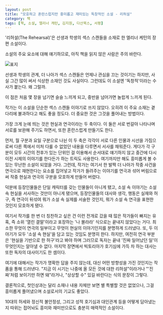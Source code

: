 ```yaml
---
layout: post
title: "모호하고 혼란스럽지만 흥미롭고 재미있는 독창적인 소설 - 리허설"
category: 책
tags: [책, 소설, 엘리너 캐턴, 김지원, 다산북스, 서평]
---
```


'리허설(The Rehearsal)'은 선생과 학생의 섹스 스캔들을 소재로 한 엘리너 케턴의 장편 소설이다.

<div class="im im-warning">
소설의 주요 요소에 대해 얘기하므로, 아직 책을 읽지 않은 사람은 주의 바란다.
</div>

![표지](https://lh3.googleusercontent.com/-ZZ05DYz7lkw/WVD71E8vYoI/AAAAAAAAVBA/XFWaLxppaPoacxrCJ8j_kGh4F-GZLg7LQCE0YBhgL/s360/the-rehearsal-book.jpg "현실과 연극, 사실과 허구를 모호하게 섞어 혼란스러운 소설이다.")

선생과 학생의 관계, 더 나아가 섹스 스캔들은
언제나 관심을 끄는 것이기는 하지만,
사실 그간 많이 써서 식상한 소재인 것도 사실이다.
그런데도 이 소설엔 '독창적'이라는 수사가 붙는다.
왜 그럴까.

이 점은 처음 몇 장을 넘기면 슬슬 느끼게 되고,
중반을 넘어가면 놀랍게 느끼게 된다.

작가는 이 소설을 단순한 섹스 스캔들 이야기로 쓰지 않았다.
오히려 이 주요 소재는 곁다리에 불과하다고 해도 좋을 정도다.
더 중요한 것은 그것을 풀어내는 방법이다.

가장 크게 눈에 띄는 것은 현실과 연극이라는 두 축이다.
이 둘은 서로 번갈아 나타나며 서로를 보완해 주기도 하면서,
또한 혼란스럽게 만들기도 한다.

먼저, 월 구분과 요일 구분으로 나뉜 이 두 축은
각각이 서로 다른 인물과 시선을 가짐으로써
다른 쪽에서 미처 다룰 수 없었던 내용을 다루면서 서사를 채워준다.
게다가 각 구분이 모두 시간의 전후가 있는 단위인 걸 이용해서
순서대로 얘기하지 않고 중간에 다시 이전 시제의 이야기를 한다든가 하는 트릭도 사용한다.
여기까지만 해도 흥미롭게 볼 수 있는 무난한 소설이 되었을 거다.
그런데, 작가는 여기서 한 발짝 더 나아가
작중 사건을 연극으로 재현한다는 요소를 집어넣고
작가가 들려주는 이야기를 연극과 섞어 버림으로써
작중 현실과 연극의 구분을 모호하게 만들어 버렸다.

덕분에 등장인물들은 단일 캐릭터를 갖는 인물들이 아니게 됐고,
소설 속 이야기는 소설 속 현실을 서사하는 것만이 아니게 됐으며,
등장인물들의 대사와 생각, 행동은 실재와 허구, 즉 연극이 뒤섞여
뭐가 소설 속 실제를 서술한 것인지,
뭐가 소설 속 연극을 표현한 것인지 모호하게 됐다.

여기서 작가를 한 번 더 칭찬하고 싶은 건
이런 전개로 갔을 때 많은 작가들이 빠지는 유혹,
즉 소위 '열린 결말'이라고 포장하는 '나 몰라라' 식으로는 끝내지 않았다는 거다.
최소한 무엇이 연극의 일부이고 무엇이 현실의 이야기인지를 분명하게 드러냈다.
또, 두 이야기가 모두 '소설 속 현실'을 담고 있는 것임도 분명히 한다.
하지만, 여전히 연극 부분은 '현실을 기반으로 한 허구'라고 봐야 하며
그러므로 독자는 끝내 '진짜 일어났던 일'이 무엇인지는 알아낼 수 없다.
마지막 장면에서 빅토리아가 호기심에 가득 차 하는 대사는
또한 독자의 대사이기도 한 셈이다.

여기에 대해서는 작가가 명확한 답을 주지 않는데,
대신 어떤 방향성을 가진 것인지는 작품을 통해 드러낸다.
"지금 이 시기는 나중에 올 모든 것에 대한 리허설"이라거나
"'진짜'처럼 보이기만 하면 돼"라거나,
"상상할 수" 있길 바란다는 식의 문장이 그렇다.

결론적으로, 첫인상과는 달리 소재나 내용 자체만 보면 별 특별할 것은 없었으나,
그걸 흥미롭게 풀어냈으며 소설로서의 기교도 좋았다.

10대의 허세와 정신적 불안정성, 그리고 성적 호기심과 대인관계 등을 어떻게 담아냈는지 따위는 접어놔도
흥미와 재미만으로도 충분히 매력적인 소설이다.
